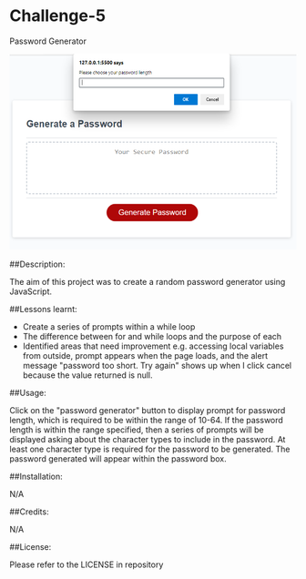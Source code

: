 # Challenge-5
Password Generator



![Screenshot of prompt and password generator box](assets/Capture4.PNG)

##Description:

The aim of this project was to create a random password generator using JavaScript.

##Lessons learnt:
- Create a series of prompts within a while loop
- The difference between for and while loops and the purpose of each
- Identified areas that need improvement e.g. accessing local variables from outside, prompt appears when the page loads, and the alert message "password too short. Try again" shows up when I click cancel because the value returned is null.

##Usage:

Click on the "password generator" button to display prompt for password length, which is required to be within the range of 10-64. If the password length is within the range specified, then a series of prompts will be displayed asking about the character types to include in the password. At least one character type is required for the password to be generated. The password generated will appear within the password box.

##Installation:

N/A

##Credits:

N/A

##License:

Please refer to the LICENSE in repository
